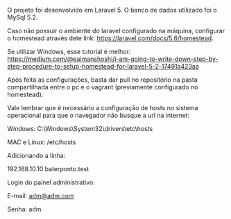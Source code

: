 O projeto foi desenvolvido em Laravel 5.
O banco de dados utilizado foi o MySql 5.2.

Caso não possuir o ambiente do laravel configurado na máquina, configurar o homestead através dete link: https://laravel.com/docs/5.6/homestead.

Se utilizar Windows, esse tutorial é melhor: https://medium.com/@eaimanshoshi/i-am-going-to-write-down-step-by-step-procedure-to-setup-homestead-for-laravel-5-2-17491a423aa

Após feita as configurações, basta dar pull no repositório na pasta compartilhada entre o pc e o vagrant (previamente configurado no homestead).

Vale lembrar que é necessário a configuração de hosts no sistema operacional para que o navegador não busque a url na internet:

Windows: C:\Windows\System32\drivers\etc\hosts

MAC e Linux: /etc/hosts

Adicionando a linha:

192.168.10.10 baterponto.test

Login do painel administrativo:

E-mail: adm@adm.com

Senha: adm
